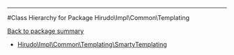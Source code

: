 - - -

#Class Hierarchy for Package Hirudo\Impl\Common\Templating

<div><a href='https://github.com/JeyDotC/Hirudo-docs/tree/master/hirudo/impl/common/templating'>Back to package summary</a></div>

<ul>
<li><a href="https://github.com/JeyDotC/Hirudo-docs/blob/master/hirudo/impl/common/templating/SmartyTemplating.md">Hirudo\Impl\Common\Templating\SmartyTemplating</a></li>
</ul>
